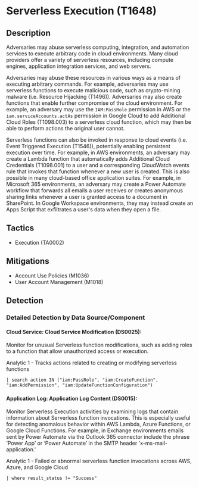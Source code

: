 # Serverless Execution (T1648)

## Description
Adversaries may abuse serverless computing, integration, and automation services to execute arbitrary code in cloud environments. Many cloud providers offer a variety of serverless resources, including compute engines, application integration services, and web servers. 

Adversaries may abuse these resources in various ways as a means of executing arbitrary commands. For example, adversaries may use serverless functions to execute malicious code, such as crypto-mining malware (i.e. Resource Hijacking (T1496)). Adversaries may also create functions that enable further compromise of the cloud environment. For example, an adversary may use the `IAM:PassRole` permission in AWS or the `iam.serviceAccounts.actAs` permission in Google Cloud to add Additional Cloud Roles (T1098.003) to a serverless cloud function, which may then be able to perform actions the original user cannot.

Serverless functions can also be invoked in response to cloud events (i.e. Event Triggered Execution (T1546)), potentially enabling persistent execution over time. For example, in AWS environments, an adversary may create a Lambda function that automatically adds Additional Cloud Credentials (T1098.001) to a user and a corresponding CloudWatch events rule that invokes that function whenever a new user is created. This is also possible in many cloud-based office application suites. For example, in Microsoft 365 environments, an adversary may create a Power Automate workflow that forwards all emails a user receives or creates anonymous sharing links whenever a user is granted access to a document in SharePoint. In Google Workspace environments, they may instead create an Apps Script that exfiltrates a user's data when they open a file.

## Tactics
- Execution (TA0002)

## Mitigations
- Account Use Policies (M1036)
- User Account Management (M1018)

## Detection

### Detailed Detection by Data Source/Component
#### Cloud Service: Cloud Service Modification (DS0025): 
Monitor for unusual Serverless function modifications, such as adding roles to a function that allow unauthorized access or execution. 

Analytic 1 - Tracks actions related to creating or modifying serverless functions

```index=cloud_logs sourcetype=aws:iam OR sourcetype=azure:activity OR sourcetype=gcp:iam
| search action IN ("iam:PassRole", "iam:CreateFunction", "iam:AddPermission", "iam:UpdateFunctionConfiguration")
 ```

#### Application Log: Application Log Content (DS0015): 
Monitor Serverless Execution activities by examining logs that contain information about Serverless function invocations. This is especially useful for detecting anomalous behavior within AWS Lambda, Azure Functions, or Google Cloud Functions. For example, in Exchange environments emails sent by Power Automate via the Outlook 365 connector include the phrase ‘Power App’ or ‘Power Automate’ in the SMTP header 'x-ms-mail-application.'

Analytic 1 - Failed or abnormal serverless function invocations across AWS, Azure, and Google Cloud

```sourcetype=aws:lambda OR sourcetype=azure:function OR sourcetype=gcp:function
| where result_status != "Success"
 ```

